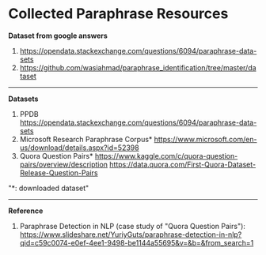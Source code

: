 
# Collected Paraphrase Resources

**Dataset from google answers**
1. https://opendata.stackexchange.com/questions/6094/paraphrase-data-sets
2. https://github.com/wasiahmad/paraphrase_identification/tree/master/dataset



---


**Datasets**
1. PPDB 
https://opendata.stackexchange.com/questions/6094/paraphrase-data-sets
3. Microsoft Research Paraphrase Corpus* 
https://www.microsoft.com/en-us/download/details.aspx?id=52398
4. Quora Question Pairs* 
https://www.kaggle.com/c/quora-question-pairs/overview/description
https://data.quora.com/First-Quora-Dataset-Release-Question-Pairs

"*:  downloaded dataset"


---

**Reference**
1. Paraphrase Detection in NLP (case study of "Quora Question Pairs"): 
   https://www.slideshare.net/YuriyGuts/paraphrase-detection-in-nlp?qid=c59c0074-e0ef-4ee1-9498-be1144a55695&v=&b=&from_search=1
